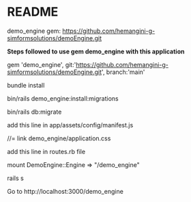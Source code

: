 # README

demo_engine gem: https://github.com/hemangini-g-simformsolutions/demoEngine.git

**Steps followed to use gem demo_engine with this application**

gem 'demo_engine', git:'https://github.com/hemangini-g-simformsolutions/demoEngine.git', branch:'main'

bundle install

bin/rails demo_engine:install:migrations

bin/rails db:migrate

add this line in app/assets/config/manifest.js 

//= link demo_engine/application.css

add this line in routes.rb file

mount DemoEngine::Engine => "/demo_engine"

rails s

Go to http://localhost:3000/demo_engine